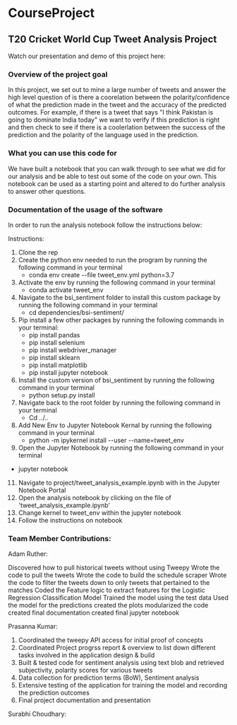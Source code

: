 # CourseProject

## T20 Cricket World Cup Tweet Analysis Project


Watch our presentation and demo of this project here: 


### Overview of the project goal
In this project, we set out to mine a large number of tweets and answer the high level question of is there a coorelation between the polarity/confidence of what the prediction made in the tweet and the accuracy of the predicted outcomes. For example, if there is a tweet that says "I think Pakistan is going to dominate India today" we want to verify if this prediction is right and then check to see if there is a coolerlation between the success of the prediction and the polarity of the language used in the prediction.

### What you can use this code for
We have built a notebook that you can walk through to see what we did for our analysis and be able to test out some of the code on your own.
This notebook can be used as a starting point and altered to do further analysis to answer other questions.

### Documentation of the usage of the software 

In order to run the analysis notebook follow the instructions below:

Instructions:
1. Clone the rep
2. Create the python env needed to run the program by running the following command in your terminal 
   - conda env create --file tweet_env.yml python=3.7
3. Activate the env by running the following command in your terminal 
   - conda activate tweet_env 
4. Navigate to the bsi_sentiment folder to install this custom package by running the following command in your terminal
   - cd dependencies/bsi-sentiment/ 
5. Pip install a few other packages by running the following commands in your terminal:
   - pip install pandas
   - pip install selenium
   - pip install webdriver_manager
   - pip install sklearn
   - pip install matplotlib
   - pip install jupyter notebook
7. Install the custom version of bsi_sentiment by running the following command in your terminal
   - python setup.py install 
8. Navigate back to the root folder  by running the following command in your terminal
   - Cd ../.. 
9. Add New Env to Jupyter Notebook Kernal by running the following command in your terminal
   - python -m ipykernel install --user --name=tweet_env 
10. Open the Jupyter Notebook by running the following command in your terminal
   - jupyter notebook
11. Navigate to project/tweet_analysis_example.ipynb with in the Jupyter Notebook Portal
12. Open the analysis notebook by clicking on the file of 'tweet_analysis_example.ipynb'
13. Change kernel to tweet_env within the jupyter notebook
14. Follow the instructions on notebook 




### Team Member Contributions:

Adam Ruther:

Discovered how to pull historical tweets without using Tweepy
Wrote the code to pull the tweets
Wrote the code to build the schedule scraper
Wrote the code to filter the tweets down to only tweets that pertained to the matches 
Coded the Feature logic to extract features for the Logistic Regression Classification Model
Trained the model using the test data
Used the model for the predictions
created the plots
modularized the code
created final documentation
created final jupyter notebook

Prasanna Kumar:
1. Coordinated the tweepy API access for initial proof of concepts
2. Coordinated Project progrss report & overview to list down different tasks involved in the application design & build
3. Built & tested code for sentiment analysis using text blob and retrieved subjectivity, polarity scores for various tweets
4. Data collection for prediction terms (BoW), Sentiment analysis
5. Extensive testing of the application for training the model and recording the prediction outcomes
6. Final project documentation and presentation

Surabhi Choudhary:
